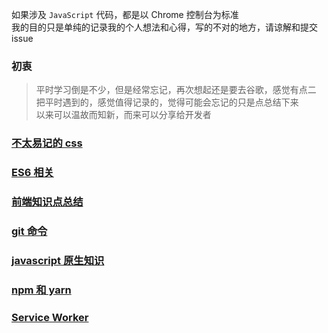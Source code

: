 如果涉及 `JavaScript` 代码，都是以 Chrome 控制台为标准  
我的目的只是单纯的记录我的个人想法和心得，写的不对的地方，请谅解和提交 issue

### 初衷

> 平时学习倒是不少，但是经常忘记，再次想起还是要去谷歌，感觉有点二  
把平时遇到的，感觉值得记录的，觉得可能会忘记的只是点总结下来  
以来可以温故而知新，而来可以分享给开发者

### [不太易记的 css](https://github.com/hangyangws/myArticles/blob/master/css.md)

### [ES6 相关](https://github.com/hangyangws/myArticles/blob/master/ES6.md)

### [前端知识点总结](https://github.com/hangyangws/myArticles/blob/master/front-end-summary.md)

### [git 命令](https://github.com/hangyangws/myArticles/blob/master/git.md)

### [javascript 原生知识](https://github.com/hangyangws/myArticles/blob/master/javascript.md)

### [npm 和 yarn](https://github.com/hangyangws/myArticles/blob/master/npm_yarn.md)

### [Service Worker](https://github.com/hangyangws/myArticles/blob/master/serviceWorker.md)


